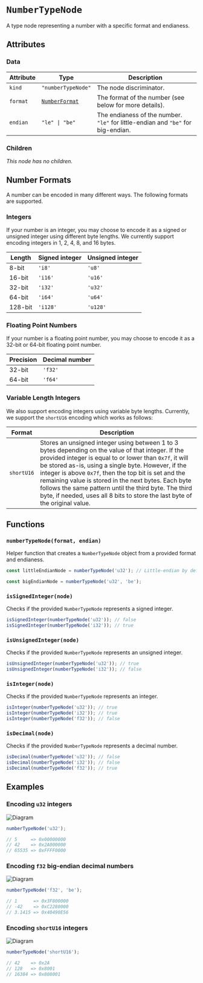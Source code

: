 # `NumberTypeNode`

A type node representing a number with a specific format and endianess.

## Attributes

### Data

| Attribute | Type                              | Description                                                                      |
| --------- | --------------------------------- | -------------------------------------------------------------------------------- |
| `kind`    | `"numberTypeNode"`                | The node discriminator.                                                          |
| `format`  | [`NumberFormat`](#number-formats) | The format of the number (see below for more details).                           |
| `endian`  | `"le" \| "be"`                    | The endianess of the number. `"le"` for little-endian and `"be"` for big-endian. |

### Children

_This node has no children._

## Number Formats

A number can be encoded in many different ways. The following formats are supported.

### Integers

If your number is an integer, you may choose to encode it as a signed or unsigned integer using different byte lengths. We currently support encoding integers in 1, 2, 4, 8, and 16 bytes.

| Length  | Signed integer | Unsigned integer |
| ------- | -------------- | ---------------- |
| 8-bit   | `'i8'`         | `'u8'`           |
| 16-bit  | `'i16'`        | `'u16'`          |
| 32-bit  | `'i32'`        | `'u32'`          |
| 64-bit  | `'i64'`        | `'u64'`          |
| 128-bit | `'i128'`       | `'u128'`         |

### Floating Point Numbers

If your number is a floating point number, you may choose to encode it as a 32-bit or 64-bit floating point number.

| Precision | Decimal number |
| --------- | -------------- |
| 32-bit    | `'f32'`        |
| 64-bit    | `'f64'`        |

### Variable Length Integers

We also support encoding integers using variable byte lengths. Currently, we support the `shortU16` encoding which works as follows:

| Format     | Description                                                                                                                                                                                                                                                                                                                                                                                                                                                                   |
| ---------- | ----------------------------------------------------------------------------------------------------------------------------------------------------------------------------------------------------------------------------------------------------------------------------------------------------------------------------------------------------------------------------------------------------------------------------------------------------------------------------- |
| `shortU16` | Stores an unsigned integer using between 1 to 3 bytes depending on the value of that integer. If the provided integer is equal to or lower than `0x7f`, it will be stored as-is, using a single byte. However, if the integer is above `0x7f`, then the top bit is set and the remaining value is stored in the next bytes. Each byte follows the same pattern until the third byte. The third byte, if needed, uses all 8 bits to store the last byte of the original value. |

## Functions

### `numberTypeNode(format, endian)`

Helper function that creates a `NumberTypeNode` object from a provided format and endianess.

```ts
const littleEndianNode = numberTypeNode('u32'); // Little-endian by default.

const bigEndianNode = numberTypeNode('u32', 'be');
```

### `isSignedInteger(node)`

Checks if the provided `NumberTypeNode` represents a signed integer.

```ts
isSignedInteger(numberTypeNode('u32')); // false
isSignedInteger(numberTypeNode('i32')); // true
```

### `isUnsignedInteger(node)`

Checks if the provided `NumberTypeNode` represents an unsigned integer.

```ts
isUnsignedInteger(numberTypeNode('u32')); // true
isUnsignedInteger(numberTypeNode('i32')); // false
```

### `isInteger(node)`

Checks if the provided `NumberTypeNode` represents an integer.

```ts
isInteger(numberTypeNode('u32')); // true
isInteger(numberTypeNode('i32')); // true
isInteger(numberTypeNode('f32')); // false
```

### `isDecimal(node)`

Checks if the provided `NumberTypeNode` represents a decimal number.

```ts
isDecimal(numberTypeNode('u32')); // false
isDecimal(numberTypeNode('i32')); // false
isDecimal(numberTypeNode('f32')); // true
```

## Examples

### Encoding `u32` integers

![Diagram](https://github.com/codama/kinobi/assets/3642397/4bb1ae23-c69f-4c9f-a7ec-8f971d061667)

```ts
numberTypeNode('u32');

// 5     => 0x00000000
// 42    => 0x2A000000
// 65535 => 0xFFFF0000
```

### Encoding `f32` big-endian decimal numbers

![Diagram](https://github.com/codama/kinobi/assets/3642397/d9cbfd3c-b8a2-4c13-a8a8-a11e7ed5d422)

```ts
numberTypeNode('f32', 'be');

// 1      => 0x3F800000
// -42    => 0xC2280000
// 3.1415 => 0x40490E56
```

### Encoding `shortU16` integers

![Diagram](https://github.com/codama/kinobi/assets/3642397/73e12166-cdaa-4fca-ae2a-67937f8b130e)

```ts
numberTypeNode('shortU16');

// 42    => 0x2A
// 128   => 0x8001
// 16384 => 0x808001
```
